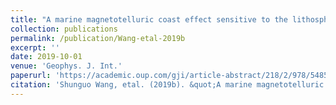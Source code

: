 ```yaml
---
title: "A marine magnetotelluric coast effect sensitive to the lithosphere-asthenosphere boundary"
collection: publications
permalink: /publication/Wang-etal-2019b
excerpt: ''
date: 2019-10-01
venue: 'Geophys. J. Int.'
paperurl: 'https://academic.oup.com/gji/article-abstract/218/2/978/5485642?redirectedFrom=fulltext'
citation: 'Shunguo Wang, etal. (2019b). &quot;A marine magnetotelluric coast effect sensitive to the lithosphere-asthenosphere boundary.&quot; <i>Geophys. J. Int.</i>. 218(2), 978-987.'
---
```


